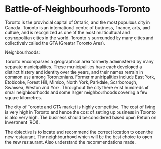 # Battle-of-Neighbourhoods-Toronto
Toronto is the provincial capital of Ontario, and the most populous city in Canada. Toronto is an international centre of business, finance, arts, and culture, and is recognized as one of the most multicultural and cosmopolitan cities in the world. Toronto is surrounded by many cities and collectively called the GTA (Greater Toronto Area). 

Neighbourhoods:

Toronto encompasses a geographical area formerly administered by many separate municipalities. These municipalities have each developed a distinct history and identity over the years, and their names remain in common use among Torontonians. Former municipalities include East York, Etobicoke, Forest Hill, Mimico, North York, Parkdale, Scarborough, Swansea, Weston and York. Throughout the city there exist hundreds of small neighbourhoods and some larger neighbourhoods covering a few square kilometres. 

The city of Toronto and GTA market is highly competitive. The cost of living is very high in Toronto and hence the cost of setting up business in Toronto is also very high. The business should be considered based upon Return on Investment (ROI). 


The objective is to locate and recommend the correct location to open the new restaurant. The neighbourhood which will be the best choice to open the new restaurant. Also understand the recommendations made.
